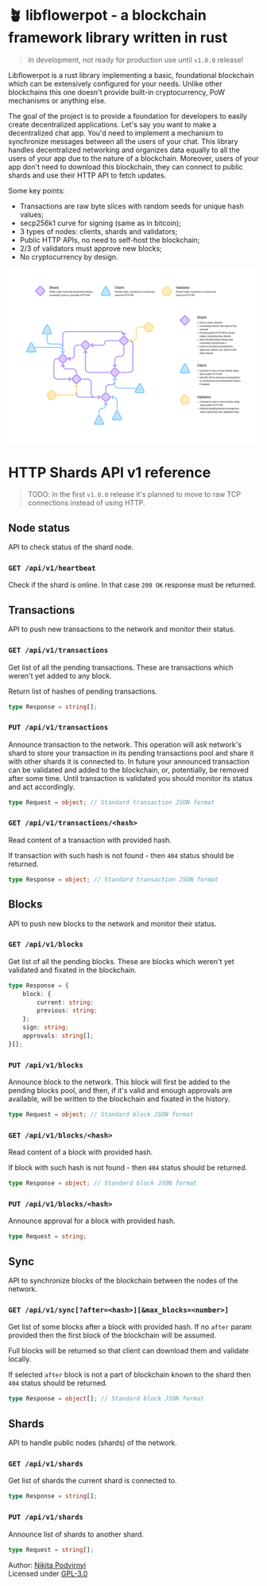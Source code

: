 # 🪴 libflowerpot - a blockchain framework library written in rust

> In development, not ready for production use until `v1.0.0` release!

Libflowerpot is a rust library implementing a basic, foundational blockchain
which can be extensively configured for your needs. Unlike other blockchains
this one doesn't provide built-in cryptocurrency, PoW mechanisms or anything
else.

The goal of the project is to provide a foundation for developers to easily
create decentralized applications. Let's say you want to make a decentralized
chat app. You'd need to implement a mechanism to synchronize messages between
all the users of your chat. This library handles decentralized networking and
organizes data equally to all the users of your app due to the nature of a
blockchain. Moreover, users of your app don't need to download this blockchain,
they can connect to public shards and use their HTTP API to fetch updates.

Some key points:

- Transactions are raw byte slices with random seeds for unique hash values;
- secp256k1 curve for signing (same as in bitcoin);
- 3 types of nodes: clients, shards and validators;
- Public HTTP APIs, no need to self-host the blockchain;
- 2/3 of validators must approve new blocks;
- No cryptocurrency by design.

<img src="./docs/network.png" />

# HTTP Shards API v1 reference

> TODO: in the first `v1.0.0` release it's planned to move to raw TCP
> connections instead of using HTTP.

## Node status

API to check status of the shard node.

### `GET /api/v1/heartbeat`

Check if the shard is online. In that case `200 OK` response must be returned.

## Transactions

API to push new transactions to the network and monitor their status.

### `GET /api/v1/transactions`

Get list of all the pending transactions. These are transactions which weren't
yet added to any block.

Return list of hashes of pending transactions.

```ts
type Response = string[];
```

### `PUT /api/v1/transactions`

Announce transaction to the network. This operation will ask network's shard
to store your transaction in its pending transactions pool and share it with
other shards it is connected to. In future your announced transaction can be
validated and added to the blockchain, or, potentially, be removed after some
time. Until transaction is validated you should monitor its status and act
accordingly.

```ts
type Request = object; // Standard transaction JSON format
```

### `GET /api/v1/transactions/<hash>`

Read content of a transaction with provided hash.

If transaction with such hash is not found - then `404` status should be
returned.

```ts
type Response = object; // Standard transaction JSON format
```

## Blocks

API to push new blocks to the network and monitor their status.

### `GET /api/v1/blocks`

Get list of all the pending blocks. These are blocks which weren't yet validated
and fixated in the blockchain.

```ts
type Response = {
    block: {
        current: string;
        previous: string;
    };
    sign: string;
    approvals: string[];
}[];
```

### `PUT /api/v1/blocks`

Announce block to the network. This block will first be added to the pending
blocks pool, and then, if it's valid and enough approvals are available, will
be written to the blockchain and fixated in the history.

```ts
type Request = object; // Standard block JSON format
```

### `GET /api/v1/blocks/<hash>`

Read content of a block with provided hash.

If block with such hash is not found - then `404` status should be returned.

```ts
type Response = object; // Standard block JSON format
```

### `PUT /api/v1/blocks/<hash>`

Announce approval for a block with provided hash.

```ts
type Request = string;
```

## Sync

API to synchronize blocks of the blockchain between the nodes of the network.

### `GET /api/v1/sync[?after=<hash>][&max_blocks=<number>]`

Get list of some blocks after a block with provided hash. If no `after` param
provided then the first block of the blockchain will be assumed.

Full blocks will be returned so that client can download them and validate
locally.

If selected `after` block is not a part of blockchain known to the shard then
`404` status should be returned.

```ts
type Response = object[]; // Standard block JSON format
```

## Shards

API to handle public nodes (shards) of the network.

### `GET /api/v1/shards`

Get list of shards the current shard is connected to.

```ts
type Response = string[];
```

### `PUT /api/v1/shards`

Announce list of shards to another shard.

```ts
type Request = string[];
```

Author: [Nikita Podvirnyi](https://github.com/krypt0nn)\
Licensed under [GPL-3.0](LICENSE)
